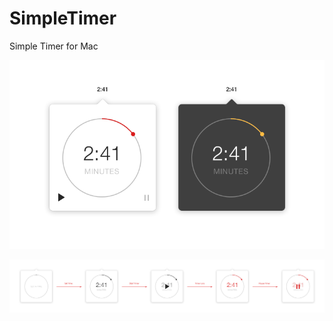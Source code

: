SimpleTimer
===========

Simple Timer for Mac

![ScreenShot](/Templates/SimpleTimer.png)

![ScreenShot](/Templates/Artboard_1.png)
